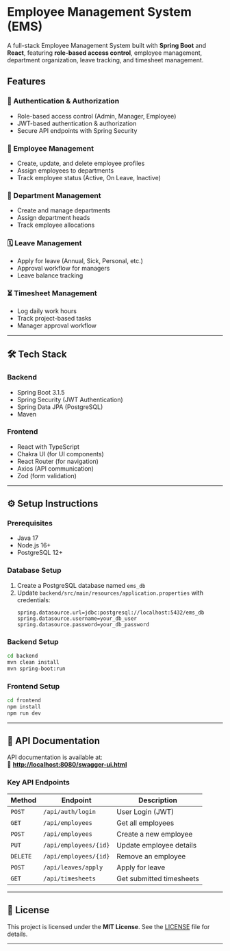 # Employee Management System (EMS)

A full-stack Employee Management System built with **Spring Boot** and **React**, featuring **role-based access control**, employee management, department organization, leave tracking, and timesheet management.

## Features

### 🔐 Authentication & Authorization
- Role-based access control (Admin, Manager, Employee)
- JWT-based authentication & authorization
- Secure API endpoints with Spring Security

### 👥 Employee Management
- Create, update, and delete employee profiles
- Assign employees to departments
- Track employee status (Active, On Leave, Inactive)

### 🏢 Department Management
- Create and manage departments
- Assign department heads
- Track employee allocations

### 🗓️ Leave Management
- Apply for leave (Annual, Sick, Personal, etc.)
- Approval workflow for managers
- Leave balance tracking

### ⏳ Timesheet Management
- Log daily work hours
- Track project-based tasks
- Manager approval workflow

---

## 🛠️ Tech Stack

### Backend
- Spring Boot 3.1.5
- Spring Security (JWT Authentication)
- Spring Data JPA (PostgreSQL)
- Maven

### Frontend
- React with TypeScript
- Chakra UI (for UI components)
- React Router (for navigation)
- Axios (API communication)
- Zod (form validation)

---

## ⚙️ Setup Instructions

### Prerequisites
- Java 17
- Node.js 16+
- PostgreSQL 12+

### Database Setup
1. Create a PostgreSQL database named `ems_db`
2. Update `backend/src/main/resources/application.properties` with credentials:
   ```properties
   spring.datasource.url=jdbc:postgresql://localhost:5432/ems_db
   spring.datasource.username=your_db_user
   spring.datasource.password=your_db_password
   ```

### Backend Setup
```sh
cd backend
mvn clean install
mvn spring-boot:run
```

### Frontend Setup
```sh
cd frontend
npm install
npm run dev
```

---

## 📑 API Documentation
API documentation is available at:  
🔗 **[http://localhost:8080/swagger-ui.html](http://localhost:8080/swagger-ui.html)**

### Key API Endpoints
| Method | Endpoint | Description |
|--------|----------|-------------|
| `POST` | `/api/auth/login` | User Login (JWT) |
| `GET` | `/api/employees` | Get all employees |
| `POST` | `/api/employees` | Create a new employee |
| `PUT` | `/api/employees/{id}` | Update employee details |
| `DELETE` | `/api/employees/{id}` | Remove an employee |
| `POST` | `/api/leaves/apply` | Apply for leave |
| `GET` | `/api/timesheets` | Get submitted timesheets |

---

## 📜 License
This project is licensed under the **MIT License**. See the [LICENSE](./LICENSE) file for details.

---
